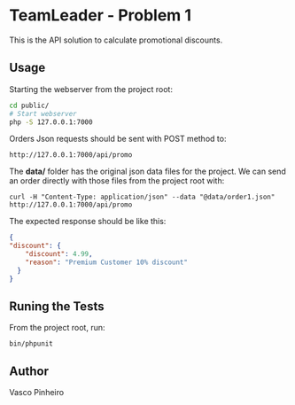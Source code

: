 # TeamLeader - Problem 1

This is the API solution to calculate promotional discounts.


## Usage
Starting the webserver from the project root:

```bash
cd public/
# Start webserver
php -S 127.0.0.1:7000
```

Orders Json requests should be sent with POST method to:

```
http://127.0.0.1:7000/api/promo
```

The **data/** folder has the original json data files for the project. We can send an order directly with those files from the project root with:

```
curl -H "Content-Type: application/json" --data "@data/order1.json" http://127.0.0.1:7000/api/promo
```

The expected response should be like this:
```json
{
"discount": {
    "discount": 4.99,
    "reason": "Premium Customer 10% discount"
  }
}
```

## Runing the Tests

From the project root, run:

```
bin/phpunit
```

## Author
Vasco Pinheiro